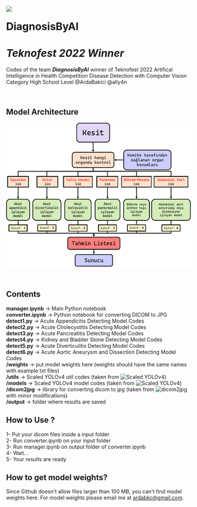 <img align="left" src="https://upload.wikimedia.org/wikipedia/tr/1/1d/Teknofest_logo.png">  

# **DiagnosisByAI**
# *Teknofest 2022 Winner*
Codes of the team ***DiagnosisByAI*** winner of Teknofest 2022 Artifical Intelligence in Health Competition Disease Detection with Computer Vision Category High School Level
@ArdaBakici @ally4n

<br>


## Model Architecture
<p align="center" style="background:white;">
<img src="https://github.com/ArdaBakici/Teknofest-SYZ-2022/blob/main/Photos/architecture.png" height=393 width=522>
</p>
<br>  

## Contents  
**manager.ipynb** -> Main Python notebook  
**converter.ipynb** -> Python notebook for converting DICOM to JPG  
**detect1.py** -> Acute Appendicitis Detecting Model Codes  
**detect2.py** -> Acute Cholecystitis Detecting Model Codes  
**detect3.py** -> Acute Pancreatitis Detecting Model Codes  
**detect4.py** -> Kidney and Bladder Stone Detecting Model Codes  
**detect5.py** -> Acute Diverticulitis Detecting Model Codes  
**detect6.py** -> Acute Aortic Aneurysm and Dissection Detecting Model Codes  
**/weights** -> put model weights here (weights should have the same names with example txt files)  
**/utils** -> Scaled YOLOv4 util codes (taken from ![Scaled YOLOv4](https://github.com/WongKinYiu/ScaledYOLOv4))  
**/models** -> Scaled YOLOv4 model codes (taken from ![Scaled YOLOv4](https://github.com/WongKinYiu/ScaledYOLOv4))  
**/dicom2jpg** -> library for converting dicom to jpg (taken from ![dicom2jpg](https://github.com/ykuo2/dicom2jpg) with minor modifications)  
**/output** -> folder where results are saved

## How to Use ?
1- Put your dicom files inside a input folder  
2- Run converter.ipynb on your input folder  
3- Run manager.ipynb on output folder of converter.ipynb  
4- Wait...  
5- Your results are ready

## How to get model weights?
Since Github doesn't allow files larger than 100 MB, you can't find model weights here. For model weights please email me at ardabkc@gmail.com.


